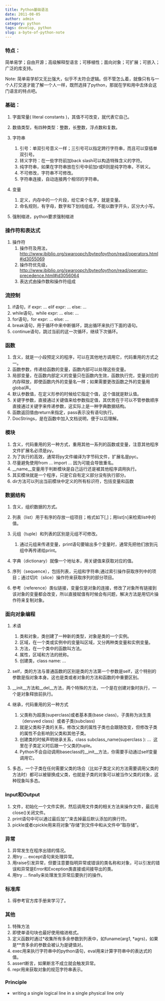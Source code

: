 ```yaml
---
title: Python基础语法
date: 2011-08-05
author: admin
category: python
tags: develop, python
slug: a-byte-of-python-note
---
```


### 特点：

简单易学；自由开源；高级解释型语言；可移植性；面向对象；可扩展；可嵌入；广泛的库支持。

Note:
简单易学却又无比强大，似乎不太符合逻辑。但不管怎么着，就像只有与一个人打交道才能了解一个人一样，既然选择了python，那就在学和用中去体会这门语言的特点吧。

### 基础：

1.  字面常量( literal constants )，其值不可改变，就代表它自己。
2.  数值类型，有四种类型：整数，长整数，浮点数和复数。
3.  字符串
    1.  引号：单双引号意义一样；三引号可以指定跨行字符串，而且可以穿插单双引号。
    2.  转义字符：在一些字符前加back slash可以构造特殊含义的字符。
    3.  纯字符串，如果在字符串放在引号中前加r或R则是纯字符串，不转义。
    4.  不可修改，字符串不可修改。
    5.  字符串连接，自动连接两个相邻的字符串。

4.  变量
    1.  定义，内存中的一个片段，给它来个名字，就是变量。
    2.  命名规则，有字母，数字和下划线组成，不能以数字开头，区分大小写。

5.  强制缩进，python要求强制缩进

### 操作符和表达式

1.  操作符
    1.  操作符及用法，<http://www.ibiblio.org/swaroopch/byteofpython/read/operators.html#id3055069>
    2.  操作符优先级，<http://www.ibiblio.org/swaroopch/byteofpython/read/operator-precedence.html#id3056064>
    3.  表达式由操作数和操作符组成

### 流控制

1.  if语句，if expr: ... elif expr: ... else: ...
2.  while语句，while expr: ... else: ...
3.  for语句，for expr: ... else: ...
4.  break语句，用于循环中来中断循环，跳出循环来执行下面的语句。
5.  continue语句，跳过当前的这一次循环，继续下次循环。

### 函数

1.  含义，就是一小段预定义的程序，可以在其他地方调用它，代码重用的方式之一。
2.  函数参数，传递给函数的变量，函数内部可以处理这些变量。
3.  局部变量，在函数内部定义的变量只在函数内生效，函数执行完，变量对应的内存释放，即使函数内外的变量名一样；如果需要更改函数之外的变量用global声。
4.  默认参数值，在定义形参的时候给它指定个值，这个值就是默认值。
5.  关键字参数，直接通过关键值来给参数指定值，其优势在于可以不管参数顺序直接通过关键字来传递参数，这实际上是一种字典数据结构。
6.  函数返回值由return来指定，pass表示没有语句执行。
7.  DocStrings，是在函数中加入文档说明，便于以后理解。

### 模块

1.  含义，代码重用的另一种方式，重用其他一系列的函数或变量，注意其他程序文件扩展名必须是py。
2.  为了执行的高效，通常将py文件编译为字节码文件，扩展名是pyc。
3.  尽量避免使用from ... import ... 因为可能会导致重名。
4.  \_\_name\_\_变量用于判断模块是自己运行还是被其他程序调用执行。
5.  其实模块就是一个程序，只是它自有定义部分没有执行部分。
6.  dir方法可以列出当前模块中定义的所有标识符，包括变量和函数

### 数据结构

1.  含义，组织数据的方式。
2.  列表（list）用于有序的存放一组项目；格式如下[,]；用list[n]来检索list中的值。
3.  元组（tuple）和列表的区别是元组不可修改。
    1.  通过元组来传递变量，print语句要输出多个变量时，通常先把他们放到元组中再传递给print。

4.  字典（dictionary）就像一个地址本，用关键值来获取对应的值。
5.  序列（sequence），包括列表，元组和字符串;通过索引操作获取序列中的项目；通过切片（slice）操作符来获取序列的部分项目。
6.  参考（reference）类似链接，变量仅是对象的连接，修改了对象所有链接到该对象的变量都会改变，所以直接赋值有时候会有问题，解决方法是用切片操作符来复制对象。

### 面向对象编程

1.  术语
    1.  类和对象，类创建了一种新的类型，对象是类的一个实例。
    2.  区域，在一个类或实例中的变量叫区域，又分两种类变量和实例变量。
    3.  方法，在一个类中的函数叫方法。
    4.  属性，区域和方法的统称。
    5.  创建类，class name: ...

2.  self，类的方法与普通函数的区别是类的方法第一个参数是self，这个特别的参数是指对象本身。这也是类或者对象的方法和函数的中重要区别。
3.  \_\_init\_\_方法和\_\_del\_\_方法，两个特殊的方法，一个是在创建对象时执行，一个是对象释放前执行。
4.  继承，代码重用的另一种方式
    1.  父类称为超类(superclass)或者基本类(base
        class)，子类称为派生类（deruved class）或者子类(subclass)
    2.  就是父类和子类的关系，修改父类的属性子类也会跟随改变，但修改子类的属性不会影响到父类和其他子类。
    3.  创建类的时候声明继承关系，class subclass\_name(superclass ): ...
         这里在子类定义时后跟一个父类的tuple。
    4.  Python不会自动调用baseclass的\_\_init\_\_方法，你需要手动通过self变量调用它。

5.  多态，一个子类在任何需要父类的场合（比如子类定义的方法需要调用父类的方法时）都可以被替换成父类，也就是子类的对象可以被当作父类的对象，这种现象叫多态。

### Input和Output

1.  文件，初始化一个文件实例，然后调用文件类的相关方法来操作文件，最后用close()关闭文件。
2.  print语句中可以通过最后加“,”来去掉最后默认添加的换行符。
3.  pickle或者cpickle用来将对象“存储”到文件中和从文件中“取存储”。

### 异常

1.  异常发生在程序出错的情况。
2.  用try ... except语句来处理异常。
3.  用raise引发异常，但要注意要指明异常或错误的类名称和对象，可以引发的错误和异常是Error和Exception类直接或间接导出的类。
4.  用try ... finally来处理发生异常后要执行的操作。

### 标准库

1.  得参考官方库手册来学习了。

### 其他

1.  特殊方法
2.  即使单语句块也最好使用缩进格式。
3.  定义函数时通过\*收集所有多余参数到列表中，如funame(arg1,
    \*agrs)，如果是\*\*责多余的参数会被认为是键值对。
4.  exec用来执行字符串中的python语句，eval用来计算字符串中的表达式的值。
5.  assert断言，如果断言不成立就会触发异常。
6.  repr用来获取对象的规范字符串表示。

### Principle

-   writing a single logical line in a single physical line only


